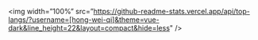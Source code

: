 <img width=”100%” src=”https://github-readme-stats.vercel.app/api/top-langs/?username=[hong-wei-qi]&theme=vue-dark&line_height=22&layout=compact&hide=less" />
